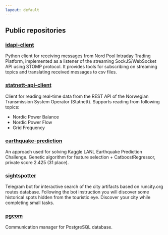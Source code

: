 ```yaml
---
layout: default 
---
```


## Public repositories

### [idapi-client](https://viktorsapozhok.github.io/idapi-client/)

Python client for receiving messages from Nord Pool Intraday Trading Platform, 
implemented as a listener of the streaming SockJS/WebSocket API using STOMP protocol. 
It provides tools for subscribing on streaming topics and translating 
received messages to csv files.

### [statnett-api-client](https://viktorsapozhok.github.io/statnett-api-client/)

Client for reading real-time data from the REST API of the Norwegian Transmission System Operator (Statnett).
Supports reading from following topics:

* Nordic Power Balance
* Nordic Power Flow
* Grid Frequency  

### [earthquake-prediction](https://viktorsapozhok.github.io/earthquake-prediction/)

An approach used for solving Kaggle LANL Earthquake Prediction Challenge. 
Genetic algorithm for feature selection + CatboostRegressor, private score 2.425 (31 place).

### [sightspotter](https://viktorsapozhok.github.io/sightspotter/)

Telegram bot for interactive search of the city artifacts based on runcity.org routes database. 
Following the bot instruction you will discover some historical spots hidden from the touristic eye. 
Discover your city while completing small tasks.

### [pgcom](https://viktorsapozhok.github.io/pgcom/)

Communication manager for PostgreSQL database.
